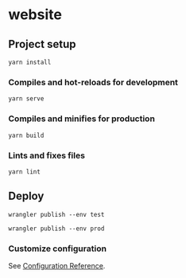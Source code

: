 # website

## Project setup
```
yarn install
```

### Compiles and hot-reloads for development
```
yarn serve
```

### Compiles and minifies for production
```
yarn build
```

### Lints and fixes files
```
yarn lint
```

## Deploy
```
wrangler publish --env test

wrangler publish --env prod
```

### Customize configuration
See [Configuration Reference](https://cli.vuejs.org/config/).
